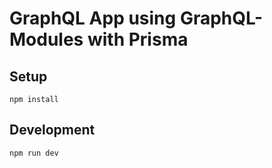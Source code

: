 # GraphQL App using GraphQL-Modules with Prisma

## Setup

```
npm install
```

## Development

```
npm run dev
```
